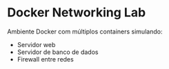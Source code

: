 # Docker Networking Lab
Ambiente Docker com múltiplos containers simulando:
- Servidor web
- Servidor de banco de dados
- Firewall entre redes